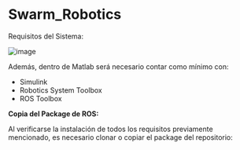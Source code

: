 # Swarm_Robotics
Requisitos del Sistema:

![image](https://user-images.githubusercontent.com/86685506/150532045-d37f9697-a89e-4cd7-952a-a5faf2fa6420.png)

Además, dentro de Matlab será necesario contar como mínimo con:
<ul>
<li> Simulink </li>
<li> 	Robotics System Toolbox </li>
<li> 	ROS Toolbox </li>
</ul>
<b>Copia del Package de ROS:</b>
<p>Al verificarse la instalación de todos los requisitos previamente mencionado, es necesario clonar o copiar el package del repositorio:</p>
<p> </p>
